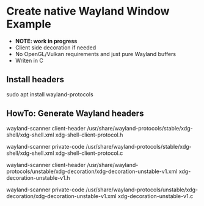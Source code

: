 # Create native Wayland Window Example
* <b>NOTE: work in progress</b>
* Client side decoration if needed
* No OpenGL/Vulkan requirements and just pure Wayland buffers
* Writen in C

## Install headers
sudo apt install wayland-protocols

## HowTo: Generate Wayland headers
wayland-scanner client-header /usr/share/wayland-protocols/stable/xdg-shell/xdg-shell.xml xdg-shell-client-protocol.h

wayland-scanner private-code /usr/share/wayland-protocols/stable/xdg-shell/xdg-shell.xml xdg-shell-client-protocol.c

wayland-scanner client-header /usr/share/wayland-protocols/unstable/xdg-decoration/xdg-decoration-unstable-v1.xml xdg-decoration-unstable-v1.h

wayland-scanner private-code /usr/share/wayland-protocols/unstable/xdg-decoration/xdg-decoration-unstable-v1.xml xdg-decoration-unstable-v1.c
